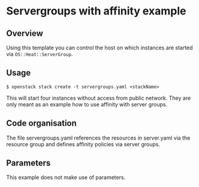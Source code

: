 # Servergroups with affinity example

## Overview

Using this template you can control the host on which instances are started via `OS::Heat::ServerGroup`.

## Usage

```$ openstack stack create -t servergroups.yaml <stackName> ```

This will start four instances without access from public network. They are only meant as an example how to use affinity with server groups.

## Code organisation

The file servergroups.yaml references the resources in server.yaml via the resource group and defines affinity policies via server groups.

## Parameters

This example does not make use of parameters.
